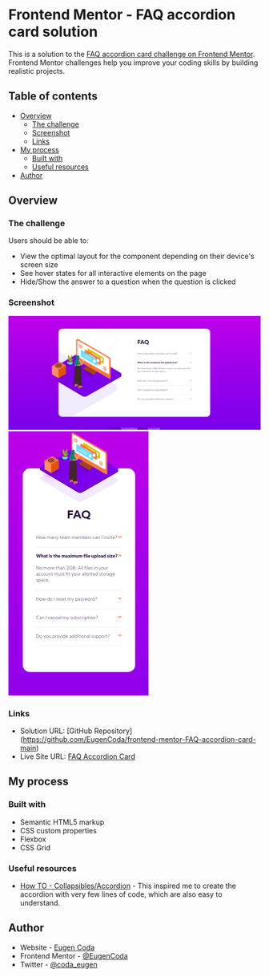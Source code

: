 # Frontend Mentor - FAQ accordion card solution

This is a solution to the [FAQ accordion card challenge on Frontend Mentor](https://www.frontendmentor.io/challenges/faq-accordion-card-XlyjD0Oam). Frontend Mentor challenges help you improve your coding skills by building realistic projects.

## Table of contents

- [Overview](#overview)
  - [The challenge](#the-challenge)
  - [Screenshot](#screenshot)
  - [Links](#links)
- [My process](#my-process)
  - [Built with](#built-with)
  - [Useful resources](#useful-resources)
- [Author](#author)

## Overview

### The challenge

Users should be able to:

- View the optimal layout for the component depending on their device's screen size
- See hover states for all interactive elements on the page
- Hide/Show the answer to a question when the question is clicked

### Screenshot

![](./images/screenshot_desktop.png)
![](./images/screenshot_mobile.png)

### Links

- Solution URL: [GitHub Repository] (https://github.com/EugenCoda/frontend-mentor-FAQ-accordion-card-main)
- Live Site URL: [FAQ Accordion Card](https://profile-card-component-frontend-challenge.netlify.app/)

## My process

### Built with

- Semantic HTML5 markup
- CSS custom properties
- Flexbox
- CSS Grid

### Useful resources

- [How TO - Collapsibles/Accordion](https://www.w3schools.com/howto/howto_js_accordion.asp) - This inspired me to create the accordion with very few lines of code, which are also easy to understand.

## Author

- Website - [Eugen Coda](https://eugencoda.github.io/)
- Frontend Mentor - [@EugenCoda](https://www.frontendmentor.io/profile/EugenCoda)
- Twitter - [@coda_eugen](https://www.twitter.com/coda_eugen)
